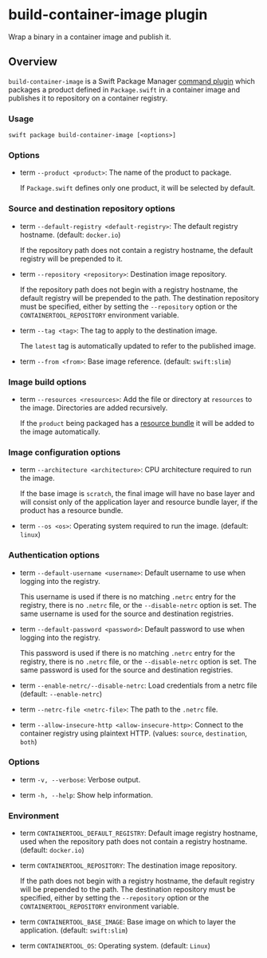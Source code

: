 # build-container-image plugin

Wrap a binary in a container image and publish it.

## Overview

`build-container-image` is a Swift Package Manager [command plugin](https://github.com/swiftlang/swift-package-manager/blob/main/Documentation/Plugins.md#using-a-package-plugin) which packages a product defined in `Package.swift` in a container image and publishes it to repository on a container registry.

### Usage

`swift package build-container-image [<options>]`

### Options

- term `--product <product>`:
  The name of the product to package.

  If `Package.swift` defines only one product, it will be selected by default.

### Source and destination repository options

- term  `--default-registry <default-registry>`:
  The default registry hostname. (default: `docker.io`)

  If the repository path does not contain a registry hostname, the default registry will be prepended to it.

- term  `--repository <repository>`:
  Destination image repository.

  If the repository path does not begin with a registry hostname, the default registry will be prepended to the path.
  The destination repository must be specified, either by setting the `--repository` option or the `CONTAINERTOOL_REPOSITORY` environment variable.

- term  `--tag <tag>`:
  The tag to apply to the destination image.

  The `latest` tag is automatically updated to refer to the published image.

- term  `--from <from>`:
  Base image reference. (default: `swift:slim`)

### Image build options

- term  `--resources <resources>`:
  Add the file or directory at `resources` to the image.
  Directories are added recursively.

  If the `product` being packaged has a [resource bundle](https://developer.apple.com/documentation/xcode/bundling-resources-with-a-swift-package) it will be added to the image automatically.

### Image configuration options

- term  `--architecture <architecture>`:
  CPU architecture required to run the image.

  If the base image is `scratch`, the final image will have no base layer and will consist only of the application layer and resource bundle layer, if the product has a resource bundle.

- term  `--os <os>`:
  Operating system required to run the image. (default: `linux`)

### Authentication options

- term  `--default-username <username>`:
  Default username to use when logging into the registry.

  This username is used if there is no matching `.netrc` entry for the registry, there is no `.netrc` file, or the `--disable-netrc` option is set.
  The same username is used for the source and destination registries.

- term  `--default-password <password>`:
  Default password to use when logging into the registry.

  This password is used if there is no matching `.netrc` entry for the registry, there is no `.netrc` file, or the `--disable-netrc` option is set.
  The same password is used for the source and destination registries.

- term  `--enable-netrc/--disable-netrc`:
  Load credentials from a netrc file (default: `--enable-netrc`)

- term  `--netrc-file <netrc-file>`:
  The path to the `.netrc` file.

- term  `--allow-insecure-http <allow-insecure-http>`:
  Connect to the container registry using plaintext HTTP. (values: `source`, `destination`, `both`)

### Options

- term  `-v, --verbose`:
  Verbose output.

- term  `-h, --help`:
  Show help information.

### Environment

- term `CONTAINERTOOL_DEFAULT_REGISTRY`:
  Default image registry hostname, used when the repository path does not contain a registry hostname.
  (default: `docker.io`)

- term `CONTAINERTOOL_REPOSITORY`:
  The destination image repository.

  If the path does not begin with a registry hostname, the default registry will be prepended to the path.
  The destination repository must be specified, either by setting the `--repository` option or the `CONTAINERTOOL_REPOSITORY` environment variable.

- term `CONTAINERTOOL_BASE_IMAGE`:
  Base image on which to layer the application.
  (default: `swift:slim`)

- term `CONTAINERTOOL_OS`:
  Operating system.
  (default: `Linux`)
